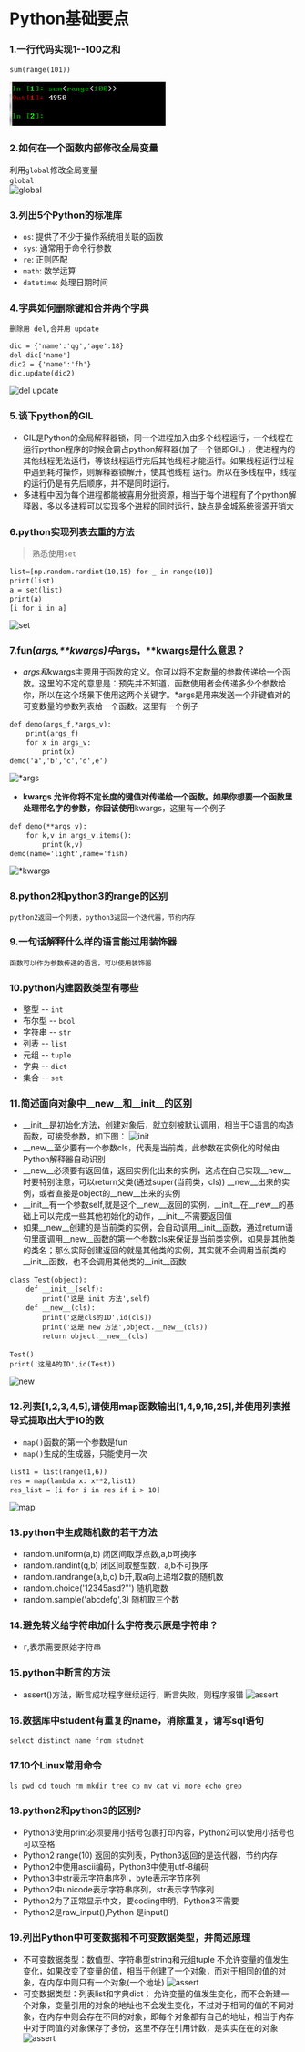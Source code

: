 # Python基础要点

### 1.一行代码实现1--100之和
```
sum(range(101))
```
![img](https://github.com/QGtiger/study/blob/master/Python_image/1.jpg)

### 2.如何在一个函数内部修改全局变量
利用`global`修改全局变量<br>
```global```<br>
![global](https://github.com/QGtiger/study/blob/master/Python_image/2.jpg)

### 3.列出5个Python的标准库
* `os`: 提供了不少于操作系统相关联的函数
* `sys`: 通常用于命令行参数
* `re`: 正则匹配
* `math`: 数学运算
* `datetime`: 处理日期时间

### 4.字典如何删除键和合并两个字典
    删除用 del,合并用 update
```
dic = {'name':'qg','age':18}
del dic['name']
dic2 = {'name':'fh'}
dic.update(dic2)
```
![del update](https://github.com/QGtiger/study/blob/master/Python_image/3.jpg)

### 5.谈下python的GIL
* GIL是Python的全局解释器锁，同一个进程加入由多个线程运行，一个线程在运行python程序的时候会霸占python解释器(加了一个锁即GIL)
，使进程内的其他线程无法运行，等该线程运行完后其他线程才能运行。如果线程运行过程中遇到耗时操作，则解释器锁解开，使其他线程
运行。所以在多线程中，线程的运行仍是有先后顺序，并不是同时运行。
* 多进程中因为每个进程都能被喜用分批资源，相当于每个进程有了个python解释器，多以多进程可以实现多个进程的同时运行，缺点是金城系统资源开销大

### 6.python实现列表去重的方法
>熟悉使用`set`
```
list=[np.random.randint(10,15) for _ in range(10)]
print(list)
a = set(list)
print(a)
[i for i in a]
```
![set](https://github.com/QGtiger/study/blob/master/Python_image/6.jpg)

### 7.fun(*args,**kwargs)中*args，**kwargs是什么意思？
* *args和*kwargs主要用于函数的定义。你可以将不定数量的参数传递给一个函数。这里的不定的意思是：预先并不知道，函数使用者会传递多少个参数给你，所以在这个场景下使用这两个关键字。*args是用来发送一个非键值对的可变数量的参数列表给一个函数。这里有一个例子
```
def demo(args_f,*args_v):
    print(args_f)
    for x in args_v:
        print(x)
demo('a','b','c','d',e')
```
![*args](https://github.com/QGtiger/study/blob/master/Python_image/7.jpg)

* **kwargs 允许你将不定长度的键值对传递给一个函数。如果你想要一个函数里处理带名字的参数，你因该使用**kwargs，这里有一个例子
```
def demo(**args_v):
    for k,v in args_v.items():
        print(k,v)
demo(name='light',name='fish)
```
![*kwargs](https://github.com/QGtiger/study/blob/master/Python_image/7-2.jpg)

### 8.python2和python3的range的区别
```python2返回一个列表，python3返回一个迭代器，节约内存```

### 9.一句话解释什么样的语言能过用装饰器
```函数可以作为参数传递的语言，可以使用装饰器```

### 10.python内建函数类型有哪些
* 整型 -- `int`
* 布尔型 -- `bool`
* 字符串 -- `str`
* 列表 -- `list`
* 元组 -- `tuple`
* 字典 -- `dict`
* 集合 -- `set`

### 11.简述面向对象中__new__和__init__的区别
* __init__是初始化方法，创建对象后，就立刻被默认调用，相当于C语言的构造函数，可接受参数，如下图：
![__init__](https://github.com/QGtiger/study/blob/master/Python_image/11-1.jpg)
* __new__至少要有一个参数cls，代表是当前类，此参数在实例化的时候由Python解释器自动识别
* __new__必须要有返回值，返回实例化出来的实例，这点在自己实现__new__时要特别注意，可以return父类(通过super(当前类，cls)) __new__出来的实例，或者直接是object的__new__出来的实例
* __init__有一个参数self,就是这个__new__返回的实例，__init__在__new__的基础上可以完成一些其他初始化的动作，__init__不需要返回值
* 如果__new__创建的是当前类的实例，会自动调用__init__函数，通过return语句里面调用__new__函数的第一个参数cls来保证是当前类实例，如果是其他类的类名；那么实际创建返回的就是其他类的实例，其实就不会调用当前类的__init__函数，也不会调用其他类的__init__函数
```
class Test(object):
    def __init__(self):
        print('这是 init 方法',self)
    def __new__(cls):
        print('这是cls的ID',id(cls))
        print('这是 new 方法',object.__new__(cls))
        return object.__new__(cls)

Test()
print('这是A的ID',id(Test))
```
![__new__](https://github.com/QGtiger/study/blob/master/Python_image/11.jpg)

### 12.列表[1,2,3,4,5],请使用map函数输出[1,4,9,16,25],并使用列表推导式提取出大于10的数
* `map()`函数的第一个参数是fun
* `map()`生成的生成器，只能使用一次
```
list1 = list(range(1,6))
res = map(lambda x: x**2,list1)
res_list = [i for i in res if i > 10]
```
![map](https://github.com/QGtiger/study/blob/master/Python_image/12.jpg)

### 13.python中生成随机数的若干方法
* random.uniform(a,b) 闭区间取浮点数,a,b可换序
* random.randint(q,b) 闭区间取整型数，a,b不可换序
* random.randrange(a,b,c) b开,取a向上递增2数的随机数
* random.choice('12345asd?"') 随机取数
* random.sample('abcdefg',3) 随机取三个数

### 14.避免转义给字符串加什么字符表示原是字符串？
* `r`,表示需要原始字符串

### 15.python中断言的方法
* assert()方法，断言成功程序继续运行，断言失败，则程序报错
![assert](https://github.com/QGtiger/study/blob/master/Python_image/15.jpg)

### 16.数据库中student有重复的name，消除重复，请写sql语句
    select distinct name from studnet
    
### 17.10个Linux常用命令
    ls pwd cd touch rm mkdir tree cp mv cat vi more echo grep

### 18.python2和python3的区别?
* Python3使用print必须要用小括号包裹打印内容，Python2可以使用小括号也可以空格
* Python2 range(10) 返回的实列表，Python3返回的是迭代器，节约内存
* Python2中使用ascii编码，Python3中使用utf-8编码
* Python3中str表示字符串序列，byte表示字节序列
* Python2中unicode表示字符串序列，str表示字节序列
* Python2为了正常显示中文，要coding申明，Python3不需要
* Python2是raw_input(),Python 是input()

### 19.列出Python中可变数据和不可变数据类型，并简述原理
* 不可变数据类型：数值型、字符串型string和元组tuple
不允许变量的值发生变化，如果改变了变量的值，相当于创建了一个对象，而对于相同的值的对象，在内存中则只有一个对象(一个地址)
![assert](https://github.com/QGtiger/study/blob/master/Python_image/19.jpg)
* 可变数据类型：列表list和字典dict；
允许变量的值发生变化，而不会新建一个对象，变量引用的对象的地址也不会发生变化，不过对于相同的值的不同对象，在内存中则会存在不同的对象，即每个对象都有自己的地址，相当于内存中对于同值的对象保存了多份，这里不存在引用计数，是实实在在的对象
![assert](https://github.com/QGtiger/study/blob/master/Python_image/20.jpg)
